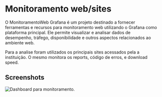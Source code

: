 
# Monitoramento web/sites 


O MonitoramentoWeb Grafana é um projeto destinado a fornecer ferramentas e recursos para monitoramento web utilizando o Grafana como plataforma principal. Ele permite visualizar e analisar dados de desempenho, tráfego, disponibilidade e outros aspectos relacionados ao ambiente web. 

Para a analise foram utilizados os principais sites acessados pela a instituição. O mesmo monitora os reports, código de erros, e download speed. 


## Screenshots
![Dashboard para monitoramento. ](/monitoramentoweb-dashboard/monitoramento-web.png)
